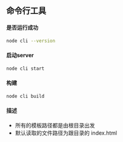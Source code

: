 ## 命令行工具

#### 是否运行成功
```Bash
node cli --version
```

#### 启动server 
```Bash
node cli start
```

#### 构建
```Bash
node cli build
```

#### 描述

* 所有的模板路径都是由根目录出发
* 默认读取的文件路径为跟目录的 index.html